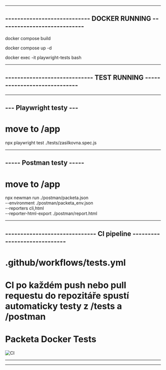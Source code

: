 
------------------------------------------------------------------------
---------------------------- DOCKER RUNNING ----------------------------
------------------------------------------------------------------------

docker compose build

docker compose up -d

docker exec -it playwright-tests bash



------------------------------------------------------------------------
----------------------------- TEST RUNNING -----------------------------
------------------------------------------------------------------------


------------------------
--- Playwright testy ---
------------------------

# move to /app

npx playwright test ./tests/zasilkovna.spec.js



-------------------------
----- Postman testy -----
-------------------------

# move to /app

npx newman run ./postman/packeta.json \
  --environment ./postman/packeta_env.json \
  --reporters cli,html \
  --reporter-html-export ./postman/report.html


------------------------------------------------------------------------
------------------------------ CI pipeline -----------------------------
------------------------------------------------------------------------

# .github/workflows/tests.yml 

# CI po každém push nebo pull requestu do repozitáře spustí automaticky testy z /tests a /postman

# Packeta Docker Tests
![CI](https://github.com/arafjef/packeta_docker_tests/actions/workflows/tests.yml/badge.svg)



------------------------------------------------------------------------
------------------------------------------------------------------------
